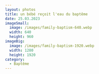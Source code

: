 ```yaml
---
layout: photos
title: un bébé reçoit l'eau du baptême
date: 25.03.2023
imageSmall:
  image: /images/family-baptism-640.webp
  width: 640
  height: 960
imageBig:
  image: /images/family-baptism-1920.webp
  width: 1280
  height: 1920
category:
  - Baptême
---
```

